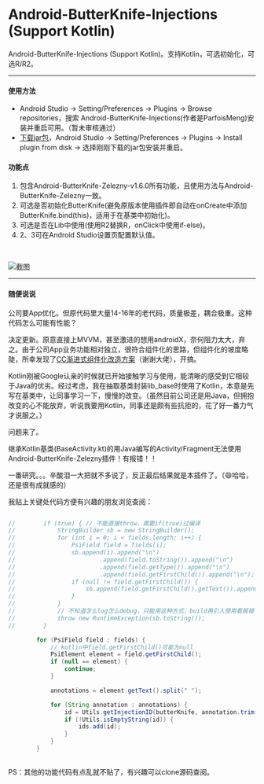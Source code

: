 # Android-ButterKnife-Injections (Support Kotlin)
Android-ButterKnife-Injections (Support Kotlin)。支持Kotlin，可选初始化，可选R/R2。

---

#### 使用方法

- Android Studio -> Setting/Preferences -> Plugins -> Browse repositories，搜索 Android-ButterKnife-Injections(作者是ParfoisMeng)安装并重启可用。（暂未审核通过）
- [下载jar包](https://github.com/ParfoisMeng/Android-ButterKnife-Injections/raw/master/Android-ButterKnife-Injections.jar)，Android Studio -> Setting/Preferences -> Plugins -> Install plugin from disk -> 选择刚刚下载的jar包安装并重启。

#### 功能点

1. 包含Android-ButterKnife-Zelezny-v1.6.0所有功能，且使用方法与Android-ButterKnife-Zelezny一致。
2. 可选是否初始化ButterKnife(避免原版本使用插件即自动在onCreate中添加ButterKnife.bind(this)，适用于在基类中初始化)。
3. 可选是否在Lib中使用(使用R2替换R，onClick中使用if-else)。
4. 2、3可在Android Studio设置页配置默认值。

<br>

![截图](https://github.com/ParfoisMeng/Android-ButterKnife-Injections/raw/master/screenshot/1.jpg)


--- 

#### 随便说说

公司要App优化。但原代码里大量14-16年的老代码，质量极差，耦合极重。这种代码怎么可能有性能？

决定更新。原意直接上MVVM，甚至激进的想用androidX，奈何阻力太大，弃之。由于公司App业务功能相对独立，很符合组件化的思路，但组件化的坡度略陡，所幸发现了[CC渐进式组件化改造方案](https://github.com/luckybilly/CC)（谢谢大佬），开搞。

Kotlin刚被Google认亲的时候就已开始接触学习与使用，能清晰的感受到它相较于Java的优劣。经过考虑，我在抽取基类封装lib_base时使用了Kotlin，本意是先写在基类中，让同事学习一下，慢慢的改变。（虽然目前公司还是用Java，但拥抱改变的心不能放弃，听说我要用Kotlin，同事还是颇有些抗拒的，花了好一番力气才说服之。）

问题来了。

继承Kotlin基类(BaseActivity.kt)的用Java编写的Activity/Fragment无法使用Android-ButterKnife-Zelezny插件！有报错！！

一番研究。。。辛酸泪一大把就不多说了，反正最后结果就是本插件了。（😄哈哈，还是很有成就感的）

我贴上关键处代码方便有兴趣的朋友浏览查阅：
```java

//        if (true) { // 不能直接throw，需要if(true)过编译
//            StringBuilder sb = new StringBuilder();
//            for (int i = 0; i < fields.length; i++) {
//                PsiField field = fields[i];
//                sb.append(i).append("\n")
//                        .append(field.toString()).append("\n")
//                        .append(field.getType()).append("\n")
//                        .append(field.getFirstChild()).append("\n");
//                if (null != field.getFirstChild()) {
//                    sb.append(field.getFirstChild().getText()).append("\n");
//                }
//            }
//            // 不知道怎么log怎么debug，只能用这种方式，build再引入使用看报错
//            throw new RuntimeException(sb.toString());
//        }

        for (PsiField field : fields) {
            // kotlin中field.getFirstChild()可能为null
            PsiElement element = field.getFirstChild();
            if (null == element) {
                continue;
            }

            annotations = element.getText().split(" ");

            for (String annotation : annotations) {
                id = Utils.getInjectionID(butterKnife, annotation.trim());
                if (!Utils.isEmptyString(id)) {
                    ids.add(id);
                }
            }
        }
        
```

PS：其他的功能代码有点乱就不贴了，有兴趣可以clone源码查阅。